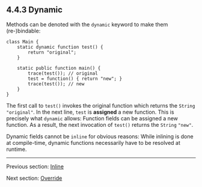 ## 4.4.3 Dynamic

Methods can be denoted with the `dynamic` keyword to make them (re-)bindable:

```
class Main {
	static dynamic function test() {
		return "original";
	}
	
	static public function main() {
		trace(test()); // original
		test = function() { return "new"; }
		trace(test()); // new
	}
}
```

The first call to `test()` invokes the original function which returns the `String` `"original"`. In the next line, `test` is **assigned** a new function. This is precisely what `dynamic` allows: Function fields can be assigned a new function. As a result, the next invocation of `test()` returns the `String` `"new"`.

Dynamic fields cannot be `inline` for obvious reasons: While inlining is done at compile-time, dynamic functions necessarily have to be resolved at runtime.

---

Previous section: [Inline](https://github.com/Simn/HaxeManual/tree/master/md/manual/4.4.2-Inline.md)

Next section: [Override](https://github.com/Simn/HaxeManual/tree/master/md/manual/4.4.4-Override.md)